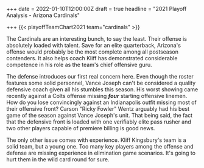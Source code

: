 +++
date = 2022-01-10T12:00:00Z
draft = true
headline = "2021 Playoff Analysis - Arizona Cardinals"

+++
{{< playoffTeamChart2021 team="cardinals" >}}

The Cardinals are an interesting bunch, to say the least. Their offense is absolutely loaded with talent. Save for an elite quarterback, Arizona's offense would probably be the most complete among all postseason contenders. It also helps coach Kliff has demonstrated considerable competence in his role as the team's chief offensive guru.

The defense introduces our first real concern here. Even though the roster features some solid personnel, Vance Joseph can't be considered a quality defensive coach given all his stumbles this season. His worst showing came recently against a Colts offense missing **_four_** starting offensive linemen. How do you lose convincingly against an Indianapolis outfit missing most of their offensive front? Carson "Ricky Fowler" Wentz arguably had his best game of the season against Vance Joseph's unit. That being said, the fact that the defensive front is loaded with one verifiably elite pass rusher and two other players capable of premiere billing is good news.

The only other issue comes with experience. Kliff Kingsbury's team is a solid team, but a young one. Too many key players among the offense and defense are missing experience in elimination game scenarios. It's going to hurt them in the wild card round for sure.